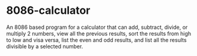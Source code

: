 # 8086-calculator
An 8086 based program for a calculator that can add, subtract, divide, or multiply 2 numbers, view all the previous results, sort the results from high to low and visa versa, list the even and odd results, and list all the results divisible by a selected number.
